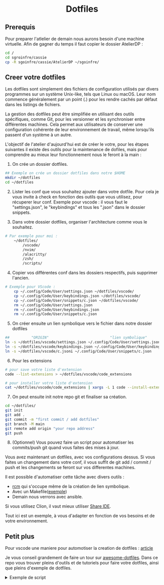 <h1 align="center">Dotfiles</h1>

## Prerequis

Pour preparer l'atlelier de demain nous aurons besoin d'une machine virtuelle.
Afin de gagner du temps il faut copier le dossier AtelierDP :

```bash
cd /
cd sgroinfre/cassie
cp -R sgoinfre/cassie/AtelierDP ~/sgoinfre/
```

## Creer votre dotfiles

Les dotfiles sont simplement des fichiers de configuration utilisés par divers programmes sur un système Unix-like, tels que Linux ou macOS. Leur nom commence généralement par un point (.) pour les rendre cachés par défaut dans les listings de fichiers.

La gestion des dotfiles peut être simplifiée en utilisant des outils spécifiques, comme Git, pour les versionner et les synchroniser entre différentes machines. Cela permet aux utilisateurs de conserver une configuration cohérente de leur environnement de travail, même lorsqu'ils passent d'un système à un autre.

L'objectif de l'atelier d'aujourd'hui est de créer le votre, pour les étapes suivantes il existe des outils pour la maintenance
de dofiles, mais pour comprendre au mieux leur fonctionnement nous le feront à la main :

1. On crée un dossier dotfiles.

```bash 
## Exemple on crée un dossier dotfiles dans notre $HOME
mkdir ~/dotfiles
cd ~/dotfiles
```

2. Lister les conf que vous souhaitez ajouter dans votre dotfile.
Pour cela je vous invite à check en fonction des outils que vous utilisez, pour récuperer leur conf.
Exemple pour vscode : il vous faut le "settings.json", le "keybindings" et tous les ".json" dans le dossier snippets.


3. Dans votre dossier dotfiles, organiser l'architecture comme vous le souhaitez.

```bash
# Par exemple pour moi :
    ~/dotfiles/
        /vscode/
        /nvim/
        /alacritty/
        /zsh/
        /scripts/
```

4. Copier vos différentes conf dans les dossiers respectifs, puis supprimer l'ancien.

```bash
# Exemple pour VScode : 
    cp ~/.config/Code/User/settings.json ~/dotfiles/vscode/
    cp ~/.config/Code/User/keybindings.json ~/dotfiles/vscode/
    cp ~/.config/Code/User/snippets/c.json ~/dotfiles/vscode/
    rm ~/.config/Code/User/settings.json
    rm ~/.config/Code/User/keybindings.json
    rm ~/.config/Code/User/snippets/c.json
```

5. On créer ensuite un lien symbolique vers le fichier dans notre dossier dotfiles

```bash
##          "ORIGIN"                            "lien symbolique"
ln -s ~/dotfiles/vscode/settings.json ~/.config/Code/User/settings.json
ln -s ~/dotfiles/vscode/keybindings.json ~/.config/Code/User/keybindings.json
ln -s ~/dotfiles/vscode/c.jsoni ~/.config/Code/User/snippets/c.json
```

6. Pour les extensions

```bash
# pour save votre liste d'extension
code --list-extensions > ~/dotfiles/vscode/code_extensions
```

```bash
# pour installer votre liste d'extension
cat ~/dotfiles/vscode/code_extensions | xargs -L 1 code --install-extension
```

7. On peut ensuite init notre repo git et finaliser sa création.

```bash
cd ~/dotfiles/
git init
git add .
git commit -m "first commit / add dotfiles"
git branch -M main
git remote add origin "your repo address"
git push
```

8. (Optionnel) Vous pouvez faire un script pour automatiser les commits/push git quand vous faites des mises à jour.

Vous avez maintenant un dotfiles, avec vos configurations dessus. Si vous faites un changement dans votre conf, il vous suffit de git add / commit / 
push et les changements se feront sur vos differentes machines.

Il est possible d'automatiser cette tâche avec divers outils :

- [rcm](https://github.com/thoughtbot/rcm) qui s'occupe même de la création de lien symbolique.
- Avec un Makefile([exemple](https://github.com/denolfe/dotfiles/blob/master/Makefile))
- Demain nous verrons avec ansible.

Si vous utilisez Clion, il vaut mieux utiliser [Share IDE](https://www.jetbrains.com/help/clion/sharing-your-ide-settings.html#IDE_settings_sync).

Tout ici est un exemple, à vous d'adapter en fonction de vos besoins et de votre environnement.

## Petit plus

Pour vscode une maniere pour automotiser la creation de dotfiles :
[article](https://anhari.dev/blog/saving-vscode-settings-in-your-dotfiles)


Je vous conseil grandement de faire un tour sur [awesome-dotfiles](https://github.com/webpro/awesome-dotfiles).
Dans ce repo vous trouver pleins d'outils et de tutoriels pour faire votre dotfiles, ainsi que pleins d'exemple de dotfiles.

<details>
  <summary>Exemple de script</summary>

```bash
#!/bin/bash
############################
# .make.sh
# This script creates symlinks from the home directory to any desired dotfiles in ~/dotfiles
############################

########## Variables

dir=~/dotfiles                    # dotfiles directory
olddir=~/dotfiles_old             # old dotfiles backup directory
files="bashrc vimrc vim zshrc oh-my-zsh"    # list of files/folders to symlink in homedir

##########

# create dotfiles_old in homedir
echo "Creating $olddir for backup of any existing dotfiles in ~"
mkdir -p $olddir
echo "...done"

# change to the dotfiles directory
echo "Changing to the $dir directory"
cd $dir
echo "...done"

# move any existing dotfiles in homedir to dotfiles_old directory, then create symlinks 
for file in $files; do
    echo "Moving any existing dotfiles from ~ to $olddir"
    mv ~/.$file ~/dotfiles_old/
    echo "Creating symlink to $file in home directory."
    ln -s $dir/$file ~/.$file
done
```
</details>
